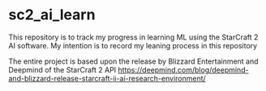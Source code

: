 # sc2_ai_learn
This repository is to track my progress in learning ML using the StarCraft 2 AI software.  My intention is to record my leaning process in this repository

The entire project is based upon the release by Blizzard Entertainment and Deepmind of the StarCraft 2 API
https://deepmind.com/blog/deepmind-and-blizzard-release-starcraft-ii-ai-research-environment/

